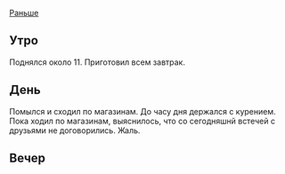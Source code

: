[Раньше](2020.01.06.md)
## Утро
Поднялся около 11. Приготовил всем завтрак.
## День
Помылся и сходил по магазинам. До часу дня держался с курением.  
Пока ходил по магазинам, выяснилось, что со сегодняшнй встечей с друзьями не договорились. Жаль.


## Вечер
